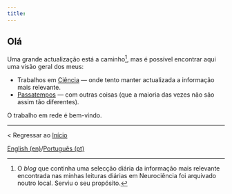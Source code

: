 ```yaml
---
title:
---
```


## Olá

Uma grande actualização está a caminho[^1], mas é possível encontrar aqui uma visão geral dos meus:

- Trabalhos em [Ciência](ciencia) — onde tento manter actualizada a informação mais relevante.
- [Passatempos](passatempos) — com outras coisas (que a maioria das vezes não são assim tão diferentes).

O trabalho em rede é bem-vindo.

[^1]: O *blog* que continha uma selecção diária da informação mais relevante encontrada nas minhas leituras diárias em Neurociência foi arquivado noutro local. Serviu o seu propósito.

---

< Regressar ao [Início](readmept)

[English (en)](readme.md)/[Português (pt)](readmept)
